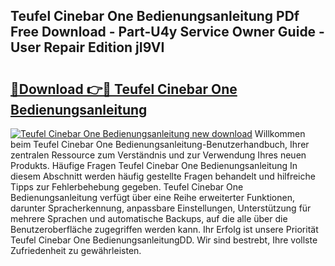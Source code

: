 ## Teufel Cinebar One Bedienungsanleitung PDf Free Download - Part-U4y Service Owner Guide - User Repair Edition jI9VI

# <h2><a href="http://df2ueg1.blite.top/?on=Teufel+Cinebar+One+Bedienungsanleitung">🔗Download 👉🔴 Teufel Cinebar One Bedienungsanleitung</a></h2>

[![Teufel Cinebar One Bedienungsanleitung new download](https://i.imgur.com/lujVjoI.png)](http://df2ueg1.blite.top/?on=Teufel+Cinebar+One+Bedienungsanleitung)
Willkommen beim Teufel Cinebar One Bedienungsanleitung-Benutzerhandbuch, Ihrer zentralen Ressource zum Verständnis und zur Verwendung Ihres neuen Produkts. Häufige Fragen Teufel Cinebar One Bedienungsanleitung In diesem Abschnitt werden häufig gestellte Fragen behandelt und hilfreiche Tipps zur Fehlerbehebung gegeben. Teufel Cinebar One Bedienungsanleitung verfügt über eine Reihe erweiterter Funktionen, darunter Spracherkennung, anpassbare Einstellungen, Unterstützung für mehrere Sprachen und automatische Backups, auf die alle über die Benutzeroberfläche zugegriffen werden kann. Ihr Erfolg ist unsere Priorität Teufel Cinebar One BedienungsanleitungDD. Wir sind bestrebt, Ihre vollste Zufriedenheit zu gewährleisten.
